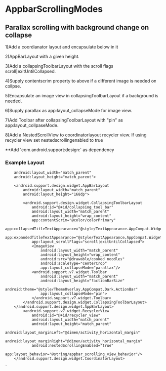 # AppbarScrollingModes
<h2>Parallax scrolling with background change on collapse</h2>

1)Add a coordianator layout and encapsulate below in it

2)AppBarLayout with a given height.

3)Add a collapsingToolbarLayout with the scroll flags scroll|exitUntilCollapsed.

4)Supply contentscrim property to above if a different image is needed on collpse.

5)Encapsulate an image view in collapsingToolbarLayout if a background is needed.

6)Supply parallax as app:layout_collapseMode for image view.

7)Add Toolbar after collapsingToolbarLayout with "pin" as app:layout_collpaseMode.

8)Add a NestedScrollView to coordinatorlayout recycler view. If using recycler view set nestedscrollingenabled to true


**Add 'com.android.support:design:' as dependency

<h3>Example Layout</h3>

```<android.support.design.widget.CoordinatorLayout
    android:layout_width="match_parent"
    android:layout_height="match_parent">

    <android.support.design.widget.AppBarLayout
        android:layout_width="match_parent"
        android:layout_height="168dp">
        
        <android.support.design.widget.CollapsingToolbarLayout
            android:id="@+id/collapsing_tool_bar"
            android:layout_width="match_parent"
            android:layout_height="wrap_content"
            app:contentScrim="@color/colorPrimary"
            app:collapsedTitleTextAppearance="@style/TextAppearance.AppCompat.Widget.ActionBar.Title.Inverse"
            app:expandedTitleTextAppearance="@style/TextAppearance.AppCompat.Widget.ActionBar.Title.Inverse"
            app:layout_scrollFlags="scroll|exitUntilCollapsed">
            <ImageView
                android:layout_width="match_parent"
                android:layout_height="wrap_content"
                android:src="@drawable/cooked_noodles"
                android:scaleType="centerCrop"
                app:layout_collapseMode="parallax"/>
            <android.support.v7.widget.Toolbar
                android:layout_width="match_parent"
                android:layout_height="?actionBarSize"
                android:theme="@style/ThemeOverlay.AppCompat.Dark.ActionBar"
                app:layout_collapseMode="pin">
            </android.support.v7.widget.Toolbar>
        </android.support.design.widget.CollapsingToolbarLayout>
    </android.support.design.widget.AppBarLayout>
        <android.support.v7.widget.RecyclerView
            android:id="@+id/recycler_view"
            android:layout_width="match_parent"
            android:layout_height="match_parent"
            android:layout_marginLeft="@dimen/activity_horizontal_margin"
            android:layout_marginRight="@dimen/activity_horizontal_margin"
            android:nestedScrollingEnabled="true"
            app:layout_behavior="@string/appbar_scrolling_view_behavior"/>
    </android.support.design.widget.CoordinatorLayout>

`
